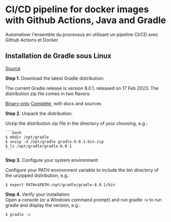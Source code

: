 # CI/CD pipeline for docker images with Github Actions, Java and Gradle  

Automatiser l'ensemble du processus en utilisant un pipeline CI/CD avec Github Actions et Docker.  

## Installation de Gradle sous Linux
[Source]('https://gradle.org/install/')

**Step 1.** Download the latest Gradle distribution:  

The current Gradle release is version 8.0.1, released on 17 Feb 2023. The distribution zip file comes in two flavors:

[Binary-only]('https://gradle.org/next-steps/?version=8.0.1&format=bin')
[Complete]('https://gradle.org/next-steps/?version=8.0.1&format=all'), with docs and sources

**Step 2.** Unpack the distribution: 

Unzip the distribution zip file in the directory of your choosing, e.g.:

    ```bash
    $ mkdir /opt/gradle  
    $ unzip -d /opt/gradle gradle-8.0.1-bin.zip  
    $ ls /opt/gradle/gradle-8.0.1  
    ```

**Step 3.** Configure your system environment: 

Configure your PATH environment variable to include the bin directory of the unzipped distribution, e.g.:

   ```$ export PATH=$PATH:/opt/gradle/gradle-8.0.1/bin```

**Step 4.** Verify your installation:  
Open a console (or a Windows command prompt) and run gradle -v to run gradle and display the version, e.g.:

   ```$ gradle -v```
